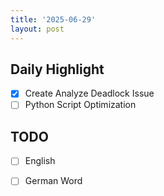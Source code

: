 ```yaml
---
title: '2025-06-29'
layout: post
---
```


**Daily Highlight**
---

- [x] Create Analyze Deadlock Issue
- [ ] Python Script Optimization

**TODO**
---

- [ ] English
- [ ] German Word


